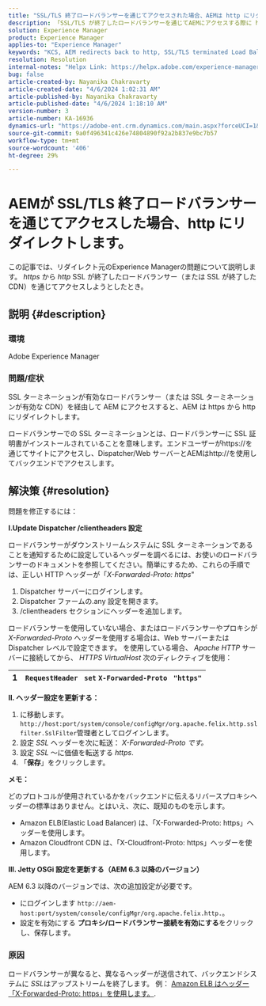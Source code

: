 ```yaml
---
title: "SSL/TLS 終了ロードバランサーを通じてアクセスされた場合、AEMは http にリダイレクトします"
description: 「SSL/TLS が終了したロードバランサーを通じてAEMにアクセスする際に http にリダイレクトされるAEMの問題を解決する方法を説明します。」
solution: Experience Manager
product: Experience Manager
applies-to: "Experience Manager"
keywords: "KCS, AEM redirects back to http, SSL/TLS terminated Load Balancer"
resolution: Resolution
internal-notes: "Helpx Link: https://helpx.adobe.com/experience-manager/kb/AEM-redirecting-back-to-http-on-accessed-via-SSL-terminated-Load-Balancer.html"
bug: false
article-created-by: Nayanika Chakravarty
article-created-date: "4/6/2024 1:02:31 AM"
article-published-by: Nayanika Chakravarty
article-published-date: "4/6/2024 1:18:10 AM"
version-number: 3
article-number: KA-16936
dynamics-url: "https://adobe-ent.crm.dynamics.com/main.aspx?forceUCI=1&pagetype=entityrecord&etn=knowledgearticle&id=0e02b555-b1f3-ee11-904b-0022480a40c2"
source-git-commit: 9a0f496341c426e74804890f92a2b837e9bc7b57
workflow-type: tm+mt
source-wordcount: '406'
ht-degree: 29%

---
```


# AEMが SSL/TLS 終了ロードバランサーを通じてアクセスした場合、http にリダイレクトします。


この記事では、リダイレクト元のExperience Managerの問題について説明します。 *https* から *http* SSL が終了したロードバランサー（または SSL が終了した CDN）を通じてアクセスしようとしたとき。

## 説明 {#description}


### <b>環境</b>

Adobe Experience Manager

### <b>問題/症状</b>

SSL ターミネーションが有効なロードバランサー（または SSL ターミネーションが有効な CDN）を経由して AEM にアクセスすると、AEM は https から http にリダイレクトします。

ロードバランサーでの SSL ターミネーションとは、ロードバランサーに SSL 証明書がインストールされていることを意味します。エンドユーザーがhttps://を通じてサイトにアクセスし、Dispatcher/Web サーバーとAEMはhttp://を使用してバックエンドでアクセスします。




## 解決策 {#resolution}


問題を修正するには：

<b>I.Update Dispatcher /clientheaders 設定</b>

ロードバランサーがダウンストリームシステムに SSL ターミネーションであることを通知するために設定しているヘッダーを調べるには、お使いのロードバランサーのドキュメントを参照してください。簡単にするため、これらの手順では、正しい HTTP ヘッダーが「*X-Forwarded-Proto: https*&quot;

1. Dispatcher サーバーにログインします。
2. Dispatcher ファームの.any 設定を開きます。
3. /clientheaders セクションにヘッダーを追加します。


ロードバランサーを使用していない場合、またはロードバランサーやプロキシが *X-Forwarded-Proto* ヘッダーを使用する場合は、Web サーバーまたは Dispatcher レベルで設定できます。 を使用している場合、 *Apache HTTP* サーバーに接続してから、 *HTTPS VirtualHost* 次のディレクティブを使用：


| 1 | `RequestHeader ` `set` `X-Forwarded-Proto ` `"https"` |
| --- | --- |


<b>II. ヘッダー設定を更新する：</b>

1. に移動します。 `http://host:port/system/console/configMgr/org.apache.felix.http.sslfilter.SslFilter`管理者としてログインします。
2. 設定 *SSL* ヘッダーを次に転送： *X-Forwarded-Proto です。*
3. 設定 *SSL* ～に価値を転送する *https*.
4. 「<b>保存</b>」をクリックします。


<b>メモ：</b>

どのプロトコルが使用されているかをバックエンドに伝えるリバースプロキシヘッダーの標準はありません。とはいえ、次に、既知のものを示します。

- Amazon ELB(Elastic Load Balancer) は、「X-Forwarded-Proto: https」ヘッダーを使用します。
- Amazon Cloudfront CDN は、「X-Cloudfront-Proto: https」ヘッダーを使用します。


<b>III. Jetty OSGi 設定を更新する（AEM 6.3 以降のバージョン）</b>

AEM 6.3 以降のバージョンでは、次の追加設定が必要です。

- にログインします `http://aem-host:port/system/console/configMgr/org.apache.felix.http.`。
- 設定を有効にする <b>プロキシ/ロードバランサー接続を有効にする</b>をクリックし、保存します。


### 原因

ロードバランサーが異なると、異なるヘッダーが送信されて、バックエンドシステムに *SSL*&#x200B;はアップストリームを終了します。 例： [Amazon ELB はヘッダー「X-Forwarded-Proto: https」を使用します。](https://docs.aws.amazon.com/ja_jp/elasticloadbalancing/latest/classic/x-forwarded-headers.html#x-forwarded-proto).
